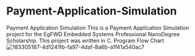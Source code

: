 # Payment-Application-Simulation
Payment Application Simulation
This is a Payment Application Simulation project for the EgFWD Embedded Systems Professional NanoDegree Scholarship. This project was written in C. 
Program Flow Chart![183305187-4d1241fb-fa97-4daf-8a6b-a1f41a540ac7](https://user-images.githubusercontent.com/116468449/197423038-dbec3da3-abb4-417a-8e7f-e0ed949530ed.jpg)



